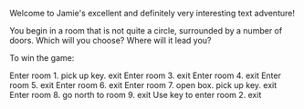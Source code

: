 Welcome to Jamie's excellent and definitely very interesting text adventure!

You begin in a room that is not quite a circle, surrounded by a number of doors. Which will you choose? Where will it lead you?

To win the game:

Enter room 1. pick up key. exit
Enter room 3. exit
Enter room 4. exit
Enter room 5. exit
Enter room 6. exit
Enter room 7. open box. pick up key. exit
Enter room 8. go north to room 9. exit
Use key to enter room 2. exit


